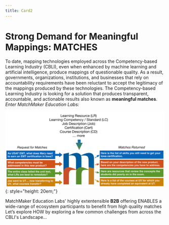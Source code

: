 ```yaml
---
title: Card2
---
```

# Strong Demand for Meaningful Mappings: MATCHES

To date, mapping technologies employed across the Competency-based Learning Industry (CBLI), even when enhanced by machine learning and artificial intelligence, produce mappings of questionable quality. As a result, governments, organizations, institutions, and businesses that rely on accountability requirements have been reluctant to accept the legitimacy of the mappings produced by these technologies. The Competency-based Learning Industry is looking for a solution that produces transparent, accountable, and actionable results also known as **meaningful matches**. *Enter MatchMaker Education Labs:*

![MatchMaker Function Diagram](/mmassets/MM-Simple.svg){: style="height: 20em;"}

MatchMaker Education Labs' highly extentensible **B2B** offering ENABLES a wide-range of ecosystem participants to benefit from high quality matches<br/>Let’s explore HOW by exploring a few common challenges from across the CBLI's Landscape…